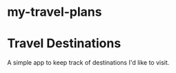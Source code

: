 # my-travel-plans

# Travel Destinations

A simple app to keep track of destinations I'd like to visit.